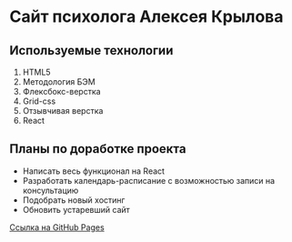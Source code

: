 # Сайт психолога Алексея Крылова

## Используемые технологии
1. HTML5
2. Методология БЭМ
3. Флексбокс-верстка
4. Grid-css
5. Отзывчивая верстка
6. React

## Планы по доработке проекта
- Написать весь функционал на React
- Разработать календарь-расписание с возможностью записи на консультацию
- Подобрать новый хостинг
- Обновить устаревший сайт

[Ссылка на GitHub Pages](https://ivkrylova.github.io/psychologist-krylov/)
